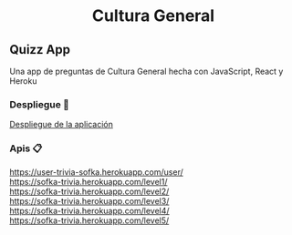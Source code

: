 
<h1 align="center">Cultura General</h1>



## Quizz App
Una app de preguntas de Cultura General hecha con JavaScript, React y Heroku


### Despliegue 🚀
[Despliegue de la aplicación](https://wondrous-sunshine-d186ed.netlify.app/)

### Apis 📋
https://user-trivia-sofka.herokuapp.com/user/ <br/>
https://sofka-trivia.herokuapp.com/level1/  <br/>
https://sofka-trivia.herokuapp.com/level2/  <br/>
https://sofka-trivia.herokuapp.com/level3/  <br/>
https://sofka-trivia.herokuapp.com/level4/ <br/>
https://sofka-trivia.herokuapp.com/level5/  <br/>
